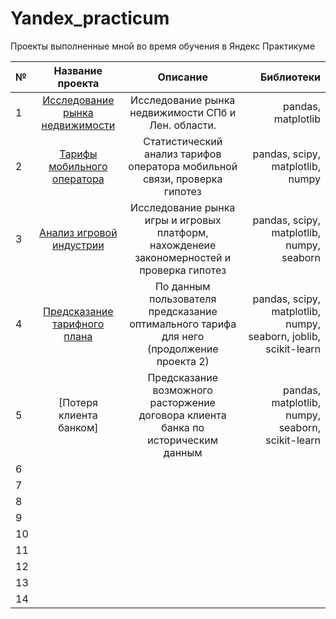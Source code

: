 # Yandex_practicum
Проекты выполненные мной во время обучения в Яндекс Практикуме


№| Название проекта | Описание | Библиотеки
:----- | :----: | :-----: | -----: 
1|[Исследование рынка недвижимости](https://github.com/GippIvan/Yandex_practicum/tree/main/1-research_analysis)  | Исследование рынка недвижимости СПб и Лен. области. | pandas, matplotlib  
2|[Тарифы мобильного оператора](https://github.com/GippIvan/Yandex_practicum/tree/main/2-statistical_analysis)| Статистический анализ тарифов оператора мобильной связи, проверка гипотез| pandas, scipy, matplotlib, numpy
3|[Анализ игровой индустрии](https://github.com/GippIvan/Yandex_practicum/tree/main/3-games_analysis)| Исследование рынка игры и игровых платформ, нахожденеие закономерностей и проверка гипотез | pandas, scipy, matplotlib, numpy, seaborn
4 | [Предсказание тарифного плана](https://github.com/GippIvan/Yandex_practicum/tree/main/4-pricing_plan_forecasting)| По данным пользователя предсказание оптимального тарифа для него (продолжение проекта 2) |  pandas, scipy, matplotlib, numpy, seaborn, joblib, scikit-learn
5 |[Потеря клиента банком]| Предсказание возможного расторжение договора клиента банка по историческим данным |pandas, matplotlib, numpy, seaborn, scikit-learn
6 |||
7 |||
8 |||
9 |||
10 |||
11 |||
12 |||
13 |||
14 |||
